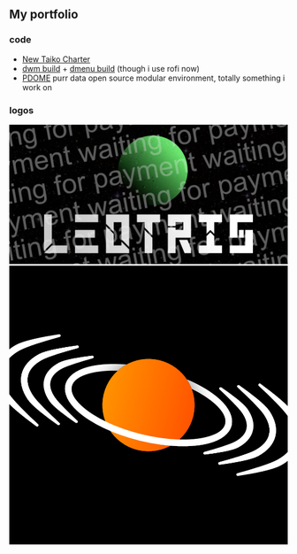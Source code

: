 My portfolio
-----------------------

### code
- [New Taiko Charter](https://github.com/Dlol/Taiko-Charter-New)
- [dwm build](https://github.com/Dlol/dlol-dmenu) + [dmenu build](https://github.com/Dlol/dlol-dmenu) (though i use rofi now)
- [PDOME](https://github.com/Dlol/PDOME) purr data open source modular environment, totally something i work on


### logos
![Logo for Leotris](leotris_FULL.png)
![Logo for Eliptic Echo](echo.png)
